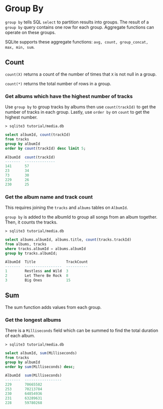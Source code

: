 # Group By

`group by` tells SQL `select` to partition results into groups. The result of a `group by` query contains one row for each group. Aggregate functions can operate on these groups.

SQLite supports these aggregate functions: `avg, count, group_concat, max, min, sum`.

## Count
`count(X)` returns a count of the number of times that `X` is not null in a group.

`count(*)` returns the total number of rows in a group.

### Get albums which have the highest number of tracks

Use `group by` to group tracks by albums then use `count(trackId)` to get the number of tracks in each group. Lastly, use `order by` on `count` to get the highest number.

`> sqlite3 tutorial/media.db`
```sql
select albumId, count(trackId)
from tracks
group by albumId
order by count(trackId) desc limit 5;

AlbumId  count(trackId)
-------  --------------
141      57
23       34
73       30
229      26
230      25
```

### Get the album name and track count
This requires joining the `tracks` and `albums` tables on `AlbumId`.

`group by` is added to the albumId to group all songs from an album together. Then, it counts the tracks.

`> sqlite3 tutorial/media.db`
```sql
select albums.albumId, albums.title, count(tracks.trackId)
from albums, tracks
where tracks.albumId = albums.albumId
group by tracks.albumId;

AlbumId  Title              TrackCount
-------  -----------------  ----------
1        Restless and Wild  3
2        Let There Be Rock  8
3        Big Ones           15
```

## Sum
The sum function adds values from each group.

### Get the longest albums

There is a `Milliseconds` field which can be summed to find the total duration of each album.

`> sqlite3 tutorial/media.db`
```sql
select albumId, sum(Milliseconds)
from tracks
group by albumId
order by sum(Milliseconds) desc;

AlbumId  sum(Milliseconds)
-------  -----------------
229      70665582         
253      70213784         
230      64854936         
231      63289631         
228      59780268         
```
